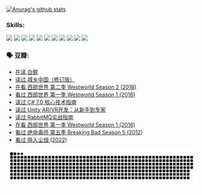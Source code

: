 
[![Anurag's github stats](https://github-readme-stats.vercel.app/api?username=w940853815)](https://github.com/anuraghazra/github-readme-stats)

### Skills:

<code><img height="32" src="https://cdn.jsdelivr.net/npm/simple-icons@v5/icons/python.svg"></code>
<code><img height="32" src="https://cdn.jsdelivr.net/npm/simple-icons@v5/icons/javascript.svg"></code>
<code><img height="32" src="https://cdn.jsdelivr.net/npm/simple-icons@v5/icons/django.svg"></code>
<code><img height="32" src="https://cdn.jsdelivr.net/npm/simple-icons@v5/icons/flask.svg"></code>
<code><img height="32" src="https://cdn.jsdelivr.net/npm/simple-icons@v5/icons/vuetify.svg"></code>
<code><img height="32" src="https://cdn.jsdelivr.net/npm/simple-icons@v5/icons/git.svg"></code>
<code><img height="32" src="https://cdn.jsdelivr.net/npm/simple-icons@v5/icons/docker.svg"></code>
<code><img height="32" src="https://cdn.jsdelivr.net/npm/simple-icons@v5/icons/postgresql.svg"></code>
<code><img height="32" src="https://cdn.jsdelivr.net/npm/simple-icons@v5/icons/elasticsearch.svg"></code>
<code><img height="32" src="https://cdn.jsdelivr.net/npm/simple-icons@v5/icons/macos.svg"></code>
<code><img height="32" src="https://cdn.jsdelivr.net/npm/simple-icons@v5/icons/linux.svg"></code>

### 🗣 豆瓣:

<!-- DOUBAN-ACTIVITIES:START -->
- [在读 白鲸](https://www.douban.com/people/136069238/status/3973866073/?_i=62122001)
- [读过 城乡中国（修订版）](https://www.douban.com/people/136069238/status/3972692472/?_i=62122001)
- [在看 西部世界 第二季 Westworld Season 2‎ (2018)](https://www.douban.com/people/136069238/status/3971717318/?_i=62122001)
- [看过 西部世界 第一季 Westworld Season 1‎ (2016)](https://www.douban.com/people/136069238/status/3971717094/?_i=62122001)
- [读过 C# 7.0 核心技术指南](https://www.douban.com/people/136069238/status/3969307694/?_i=62122001)
- [读过 Unity AR/VR开发：从新手到专家](https://www.douban.com/people/136069238/status/3969307557/?_i=62122001)
- [读过 RabbitMQ实战指南](https://www.douban.com/people/136069238/status/3969307348/?_i=62122001)
- [在看 西部世界 第一季 Westworld Season 1‎ (2016)](https://www.douban.com/people/136069238/status/3966428514/?_i=62122001)
- [看过 绝命毒师  第五季 Breaking Bad Season 5‎ (2012)](https://www.douban.com/people/136069238/status/3965409463/?_i=62122001)
- [看过 隐入尘烟‎ (2022)](https://www.douban.com/people/136069238/status/3964251370/?_i=62122001)
<!-- DOUBAN-ACTIVITIES:END -->


![Snake animation](https://raw.githubusercontent.com/w940853815/w940853815/output/github-contribution-grid-snake.svg)

<!--
**w940853815/w940853815** is a ✨ _special_ ✨ repository because its `README.md` (this file) appears on your GitHub profile.

Here are some ideas to get you started:

- 🔭 I’m currently working on ...
- 🌱 I’m currently learning ...
- 👯 I’m looking to collaborate on ...
- 🤔 I’m looking for help with ...
- 💬 Ask me about ...
- 📫 How to reach me: ...
- 😄 Pronouns: ...
- ⚡ Fun fact: ...
-->
